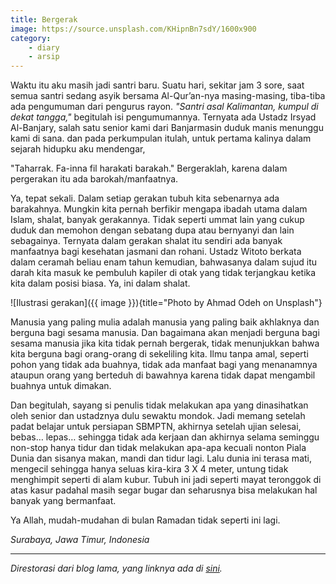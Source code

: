 ```yaml
---
title: Bergerak
image: https://source.unsplash.com/KHipnBn7sdY/1600x900
category:
    - diary
    - arsip
---
```


Waktu itu aku masih jadi santri baru. Suatu hari, sekitar jam 3 sore, saat semua santri sedang asyik bersama Al-Qur’an-nya masing-masing, tiba-tiba ada pengumuman dari pengurus rayon. *"Santri asal Kalimantan, kumpul di dekat tangga,"* begitulah isi pengumumannya. Ternyata ada Ustadz Irsyad Al-Banjary, salah satu senior kami dari Banjarmasin duduk manis menunggu kami di sana. dan pada perkumpulan itulah, untuk pertama kalinya dalam sejarah hidupku aku mendengar,

"Taharrak. Fa-inna fil harakati barakah." Bergeraklah, karena dalam pergerakan itu ada barokah/manfaatnya.

Ya, tepat sekali. Dalam setiap gerakan tubuh kita sebenarnya ada barakahnya. Mungkin kita pernah berfikir mengapa ibadah utama dalam Islam, shalat, banyak gerakannya. Tidak seperti ummat lain yang cukup duduk dan memohon dengan sebatang dupa atau bernyanyi dan lain sebagainya. Ternyata dalam gerakan shalat itu sendiri ada banyak manfaatnya bagi kesehatan jasmani dan rohani. Ustadz Witoto berkata dalam ceramah beliau enam tahun kemudian, bahwasanya dalam sujud itu darah kita masuk ke pembuluh kapiler di otak yang tidak terjangkau ketika kita dalam posisi biasa. Ya, ini dalam shalat.

![Ilustrasi gerakan]({{ image }}){title="Photo by Ahmad Odeh on Unsplash"}

Manusia yang paling mulia adalah manusia yang paling baik akhlaknya dan berguna bagi sesama manusia. Dan bagaimana akan menjadi berguna bagi sesama manusia jika kita tidak pernah bergerak, tidak menunjukkan bahwa kita berguna bagi orang-orang di sekeliling kita. Ilmu tanpa amal, seperti pohon yang tidak ada buahnya, tidak ada manfaat bagi yang menanamnya ataupun orang yang berteduh di bawahnya karena tidak dapat mengambil buahnya untuk dimakan.

Dan begitulah, sayang si penulis tidak melakukan apa yang dinasihatkan oleh senior dan ustadznya dulu sewaktu mondok. Jadi memang setelah padat belajar untuk persiapan SBMPTN, akhirnya setelah ujian selesai, bebas… lepas… sehingga tidak ada kerjaan dan akhirnya selama seminggu non-stop hanya tidur dan tidak melakukan apa-apa kecuali nonton Piala Dunia dan sisanya makan, mandi dan tidur lagi. Lalu dunia ini terasa mati, mengecil sehingga hanya seluas kira-kira 3 X 4 meter, untung tidak menghimpit seperti di alam kubur. Tubuh ini jadi seperti mayat teronggok di atas kasur padahal masih segar bugar dan seharusnya bisa melakukan hal banyak yang  bermanfaat.

Ya Allah, mudah-mudahan di bulan Ramadan tidak seperti ini lagi.

*Surabaya, Jawa Timur, Indonesia*

---

*Direstorasi dari blog lama, yang linknya ada di [sini](https://web.archive.org/web/20140917091128/http://radenpioneer.wordpress.com/2014/06/26/lalu-dunia-ini-terasa-mati/).*